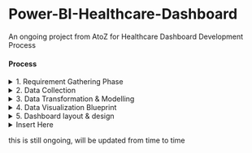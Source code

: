 # Power-BI-Healthcare-Dashboard
An ongoing project from AtoZ for Healthcare Dashboard Development Process

#### Process
<details>

<summary>1. Requirement Gathering Phase</summary>

- Identify Stakeholder
  > establish point of contact (user who use dashboard, clarify your doubt)
- Understand business objective
  > meeting & communication, set objective & goal,
- Data study
  > data source, column desc, data type, volume/frequency & Data quality
- Define Scope
  > doc KPI, timeline, expectation

Never forget to document your step
80: 20 rule
keep 80 buffer
always overdeliver

_Let's understand the project_

Project Goal: 
1. Track curent status of patient waiting list
2. Analyze historical monthly trend of waiting list in Inpatient & Outpatient categories
3. Detail speciality level and age profile analysis

Metric:
1. Avg & Median of waiting list
2. Current total wait list

Views required:
1. Summary sheet
2. Detail page of granular analysis
   
</details>



<details>

<summary>2. Data Collection</summary>

Data connectors: excel, csv, sql db, Azure, JSON, Web

we use central folder connecteor
multiple excel file, form relationship
https://www.youtube.com/watch?v=G8ikAJele_s&list=WL&index=4&t=19s


when there are multiple file, check:
1. Column count are the same
2. Column header are the same

load the data


</details>

<details>

<summary>3. Data Transformation & Modelling</summary>

_What you need to check_
1. Data type (is correct with column content)
2. Date column (double check)
3. Split, add, merge when needed
4. total rows (transform>count row>remove at applied step(to not be confused)) tally with csv
5. form join by rename column that is the same thing
6. add column
7. Append table (combine to be new table)

dont forget to close and apply

hiding view the inpatient/outpatient table to avoid confusion (in modelwindow)

</details>


<details>

<summary>4. Data Visualization Blueprint</summary>

You are expected to get a clear understanding about your data thru
- Transformation
- Modelling
- Gaining domain expertise

at this stage this is where we will hold meeting etc

and make a blueprint for our dashboard

there are2 pages; summary & detail

divide into 4 section: top left, top right,middle and bottom section

</details>


<details>

<summary>5. Dashboard layout & design</summary>

_Tips:_ In view taskbar, enable gridline and snapping

**We will be using DAX**
- as to create dynamic data and create new measure

i. As we want to put total wait list at any latest month (top left)

For DAX, we will count the sum of wait list for the maximum date from the dataset
> Latest Month Wait List = Calc(Sum(all_data(total))), All_data(Archive Date) = Max(All_data(Date))
> to simplify, this is a calculation for the total wait list and filter it according to the latest month
> and for previous year, use EDATE before max and minus 12 (for last year)

ii. This is a section for avg wait list value for particular measure
>but,there are an issue wth outliers, which is why we will also be using median

a. we will ad toggle function (slicer) by adding blank table for avg and median
>this will be a dummy table which does not hold any value apart from that two avg med

b. add a measure to let us interact to switch between avg and median
>basically,when we click avg, it will make a calculation with avg, and vice versa

_add legend to main division,and add values if there is a filter or toggle, eg: for donut chart case type_

on time bands

_if there are too many duplicate values/; TRIM_

_if there are similar values but different name, replace values_


For aesthetic; preference
>but, for this
>- GoogleImage, adobe stock, adobe color: dashboard design
>- ss the dashboard,paste on ppt,resize accordingly
>- 
</details>




<details>

<summary>Insert Here</summary>

</details>



this is still ongoing, will be updated from time to time
